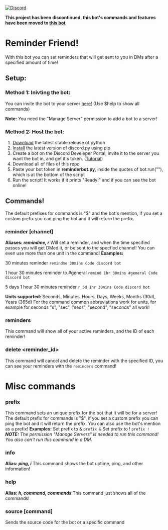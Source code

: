 [![Discord](https://discord.com/api/guilds/815073622213394473/widget.png?style=shield)](https://discord.gg/Uk6fg39cWn)

**This project has been discontinued, this bot's commands and features have been moved to [this bot](https://github.com/DoggieLicc/doggie-bot)**

# Reminder Friend!
With this bot you can set reminders that will get sent to you in DMs after a specified amount of time!
## Setup:
### Method 1: Inivting the bot:
You can invite the bot to your server [here!](https://discord.com/api/oauth2/authorize?client_id=812140712803827742&permissions=2048&scope=bot)
(Use $help to show all commands)

**Note:** You need the "Manage Server" permission to add a bot to a server!

### Method 2: Host the bot: 
1. [Download](https://www.python.org/downloads/release/python-392/) the latest stable release of python
2. [Install](https://github.com/Rapptz/discord.py) the latest version of discord.py using pip
3. Create a bot on the Discord Develeper Portal, invite it to the server you want the bot in, and get it's token. ([Tutorial](https://discordpy.readthedocs.io/en/latest/discord.html))
4. Download all of files of this repo
5. Paste your bot token in **reminderbot.py**, inside the quotes of bot.run(""), which is at the bottom of the script
6. Run the script! It works if it prints "Ready!" and if you can see the bot online!

## Commands!
The default prefixes for commands is "$" and the bot's mention, if you set a custom prefix you can ping the bot and it will return the prefix.
### reminder <duration> [channel] <reminder>
**Aliases: *remindme, r***
Will set a reminder, and when the time specified passes you will get DMed it, or be sent to the specfied channel! You can even use more than one unit in the command!
**Examples:**

30 minutes reminder ``remindme 30mins Code discord bot``

1 hour 30 minutes reminder to #general ``remind 1hr 30mins #general Code discord bot``

5 days 1 hour 30 minutes reminder ``r 5d 1hr 30mins Code discord bot``

**Units supported:** Seconds, Minutes, Hours, Days, Weeks, Months (30d), Years (365d)
For the command common abbreviations work for units, for example for seconds "s", "sec", "secs", "second", "seconds" all work!
### reminders
This command will show all of your active reminders, and the ID of each reminder!
### delete <reminder_id>
This command will cancel and delete the reminder with the specified ID, you can see your reminders with the `reminders` command!
  
# Misc commands

### prefix
This command sets an unique prefix for the bot that it will be for a server! The default prefix for commands is "$", if you set a custom prefix you can ping the bot and it will return the prefix. You can also use the bot's mention as a prefix!
**Examples:**
Set prefix to & ``prefix &``
Set prefix to ! ``prefix !``
***NOTE:*** *The permission "Manage Servers" is needed to run this command! You also can't run this command in a DM.*
### info
**Alias: *ping, i***
This command shows the bot uptime, ping, and other information!
### help
**Alias: *h, command, commands***
This command just shows all of the commands!
### source [command]
Sends the source code for the bot or a specific command
